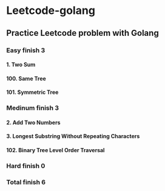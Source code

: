 # Leetcode-golang

## Practice Leetcode problem with Golang

### Easy finish 3
#### 1. Two Sum
#### 100. Same Tree
#### 101. Symmetric Tree


### Medinum finish 3
#### 2. Add Two Numbers
#### 3. Longest Substring Without Repeating Characters
#### 102. Binary Tree Level Order Traversal


### Hard finish 0


### Total finish 6